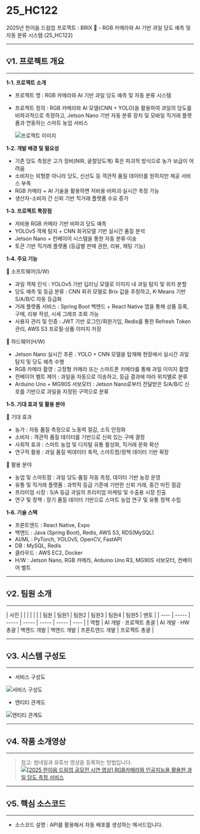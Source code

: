 # 25_HC122
2025년 한이음 드림업 프로젝트 : BRIX 🍓 - RGB 카메라와 AI 기반 과일 당도 예측 및 자동 분류 시스템  (25_HC122)

--- 

## **💡1. 프로젝트 개요**

---

**1-1. 프로젝트 소개**

- 프로젝트 명 : RGB 카메라와 AI 기반 과일 당도 예측 및 자동 분류 시스템
- 프로젝트 정의 : RGB 카메라와 AI 모델(CNN + YOLO)을 활용하여 과일의 당도를 비파괴적으로 측정하고, Jetson Nano 기반 자동 분류 장치 및 모바일 직거래 플랫폼과 연동하는 스마트 농업 서비스
    
    ![프로젝트 이미지](https://github.com/user-attachments/assets/6be524a9-c0c1-48b7-8741-1216298f2768)
    

**1-2. 개발 배경 및 필요성**

- 기존 당도 측정은 고가 장비(NIR, 굴절당도계) 혹은 파괴적 방식으로 농가 보급이 어려움
- 소비자는 외형뿐 아니라 당도, 신선도 등 객관적 품질 데이터를 원하지만 제공 서비스 부족
- RGB 카메라 + AI 기술을 활용하면 저비용·비파괴·실시간 측정 가능
- 생산자-소비자 간 신뢰 기반 직거래 플랫폼 수요 증가

**1-3. 프로젝트 특장점**

- 저비용 RGB 카메라 기반 비파괴 당도 예측
- YOLOv5 객체 탐지 + CNN 회귀모델 기반 실시간 품질 분석
- Jetson Nano + 컨베이어 시스템을 통한 자동 분류·이송
- 토큰 기반 직거래 플랫폼 (등급별 판매 권한, 리뷰, 채팅 기능)

**1-4. 주요 기능**

📌 소프트웨어(S/W)
- 과일 객체 인식 : YOLOv5 기반 딥러닝 모델로 이미지 내 과일 탐지 및 위치 분할
- 당도 예측 및 등급 분류 : CNN 회귀 모델로 Brix 값을 추정하고, K-Means 기반 S/A/B/C 자동 등급화
- 거래 플랫폼 서비스 : Spring Boot 백엔드 + React Native 앱을 통해 상품 등록, 구매, 리뷰 작성, 시세 그래프 조회 가능
- 사용자 관리 및 인증 : JWT 기반 로그인/회원가입, Redis를 통한 Refresh Token 관리, AWS S3 프로필·상품 이미지 저장

📌 하드웨어(H/W)
- Jetson Nano 실시간 추론 : YOLO + CNN 모델을 탑재해 현장에서 실시간 과일 탐지 및 당도 예측 수행
- RGB 카메라 촬영 : 고정형 카메라 또는 스마트폰 카메라를 통해 과일 이미지 촬영
- 컨베이어 벨트 제어 : 과일을 자동으로 이송하고, 등급 결과에 따라 위치별로 분류
- Arduino Uno + MG90S 서보모터 : Jetson Nano로부터 전달받은 S/A/B/C 신호를 기반으로 과일을 지정된 구역으로 분류

**1-5. 기대 효과 및 활용 분야**

📌 기대 효과
- 농가 : 자동 품질 측정으로 노동력 절감, 소득 안정화
- 소비자 : 객관적 품질 데이터를 기반으로 신뢰 있는 구매 결정
- 사회적 효과 : 스마트 농업 및 디지털 유통 활성화, 직거래 문화 확산
- 연구적 활용 : 과일 품질 빅데이터 축적, 스마트팜/정책 데이터 기반 확장

📌 활용 분야
- 농업 및 스마트팜 : 과일 당도·품질 자동 측정, 데이터 기반 농장 운영
- 유통 및 직거래 플랫폼 : 과학적 등급 기준에 기반한 신뢰 거래, 중간 마진 절감
- 프리미엄 시장 : S/A 등급 과일의 프리미엄 마케팅 및 수출용 시장 진출
- 연구 및 정책 : 장기 품질 데이터 기반으로 스마트 농업 연구 및 유통 정책 수립
  
**1-6. 기술 스택**

- 프론트엔드 : React Native, Expo
- 백엔드 : Java (Spring Boot), Redis, AWS S3, RDS(MySQL)
- AI/ML : PyTorch, YOLOv5, OpenCV, FastAPI
- DB : MySQL, Redis
- 클라우드 : AWS EC2, Docker
- H/W : Jetson Nano, RGB 카메라, Arduino Uno R3, MG90S 서보모터, 컨베이어 벨트
  
---

## **💡2. 팀원 소개**

---

| 사진 |  |  |  |  |  |
| 팀원 | 팀원1 | 팀원2 | 팀원3 | 팀원4 | 팀원5 | 멘토 |
| ---- | ----- | ----- | ----- | ----- | ----- | ---- |
| 역할 | AI 개발 · 프로젝트 총괄 | AI 개발 · HW 총괄 | 백엔드 개발 | 백엔드 개발 | 프론트엔드 개발 | 프로젝트 총괄 |


---

## **💡3. 시스템 구성도**

---
> 
- 서비스 구성도

![서비스 구성도](https://github.com/user-attachments/assets/26ce99e6-57a7-4e04-8959-7a680600c8b4)

- 엔티티 관계도

![엔티티 관계도](https://github.com/user-attachments/assets/62386e8d-881f-4ca8-8b42-e35f8c829eeb)

---

## **💡4. 작품 소개영상**

---

> 참고: 썸네일과 유튜브 영상을 등록하는 방법입니다.
> [![[2025 한이음 드림업 공모전 시연 영상] RGB카메라와 인공지능을 활용한 과일 당도 측정 서비스](https://github.com/user-attachments/assets/29ce26e5-8a5a-434a-968f-6fadf12712d2)](https://youtu.be/2iMyMO82c9s?si=YAMznI-zBLoh6I4d)

---

## **💡5. 핵심 소스코드**

---

- 소스코드 설명 : API를 활용해서 자동 배포를 생성하는 메서드입니다.
